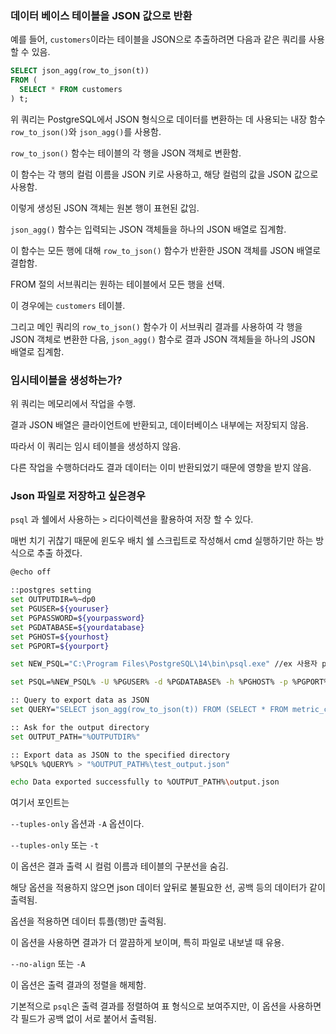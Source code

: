 
### 데이터 베이스 테이블을 JSON 값으로 반환

예를 들어, `customers`이라는 테이블을 JSON으로 추출하려면 
다음과 같은 쿼리를 사용할 수 있음.

```sql
SELECT json_agg(row_to_json(t))
FROM (
  SELECT * FROM customers
) t;
```

위 쿼리는 PostgreSQL에서 JSON 형식으로 데이터를 변환하는 데 사용되는 내장 함수 `row_to_json()`와 `json_agg()`를 사용함.

`row_to_json()` 함수는 테이블의 각 행을 JSON 객체로 변환함.

이 함수는 각 행의 컬럼 이름을 JSON 키로 사용하고, 해당 컬럼의 값을 JSON 값으로 사용함.

이렇게 생성된 JSON 객체는 원본 행이 표현된 값임.

`json_agg()` 함수는 입력되는 JSON 객체들을 하나의 JSON 배열로 집계함. 

이 함수는 모든 행에 대해 `row_to_json()` 함수가 반환한 JSON 객체를 JSON 배열로 결합함.

FROM 절의 서브쿼리는 원하는 테이블에서 모든 행을 선택. 

이 경우에는 `customers` 테이블. 

그리고 메인 쿼리의 `row_to_json()` 함수가 이 서브쿼리 결과를 사용하여 각 행을 JSON 객체로 변환한 다음, `json_agg()` 함수로 결과 JSON 객체들을 하나의 JSON 배열로 집계함.

### 임시테이블을 생성하는가?

위 쿼리는 메모리에서 작업을 수행. 

결과 JSON 배열은 클라이언트에 반환되고, 데이터베이스 내부에는 저장되지 않음.

따라서 이 쿼리는 임시 테이블을 생성하지 않음.

다른 작업을 수행하더라도 결과 데이터는 이미 반환되었기 때문에 영향을 받지 않음.

### Json 파일로 저장하고 싶은경우

`psql` 과 쉘에서 사용하는 `>` 리다이렉션을 활용하여 저장 할 수 있다.

매번 치기 귀찮기 때문에 윈도우 배치 쉘 스크립트로 작성해서 cmd 실행하기만 하는 방식으로 추출 하겠다.

```bash
@echo off

::postgres setting
set OUTPUTDIR=%~dp0
set PGUSER=${youruser}
set PGPASSWORD=${yourpassword}
set PGDATABASE=${yourdatabase}
set PGHOST=${yourhost}
set PGPORT=${yourport}

set NEW_PSQL="C:\Program Files\PostgreSQL\14\bin\psql.exe" //ex 사용자 postgresql psql 경로

set PSQL=%NEW_PSQL% -U %PGUSER% -d %PGDATABASE% -h %PGHOST% -p %PGPORT% --tuples-only -A -c 

:: Query to export data as JSON
set QUERY="SELECT json_agg(row_to_json(t)) FROM (SELECT * FROM metric_classmetric) t;"

:: Ask for the output directory
set OUTPUT_PATH="%OUTPUTDIR%"

:: Export data as JSON to the specified directory
%PSQL% %QUERY% > "%OUTPUT_PATH%\test_output.json"

echo Data exported successfully to %OUTPUT_PATH%\output.json

```

여기서 포인트는

`--tuples-only` 옵션과 `-A` 옵션이다.

`--tuples-only` 또는 `-t`

이 옵션은 결과 출력 시 컬럼 이름과 테이블의 구분선을 숨김.

해당 옵션을 적용하지 않으면 json 데이터 앞뒤로 불필요한 선, 공백 등의 데이터가 같이 출력됨.

옵션을 적용하면 데이터 튜플(행)만 출력됨. 

이 옵션을 사용하면 결과가 더 깔끔하게 보이며, 특히 파일로 내보낼 때 유용.

`--no-align` 또는 `-A`

이 옵션은 출력 결과의 정렬을 해제함. 

기본적으로 `psql`은 출력 결과를 정렬하여 표 형식으로 보여주지만, 이 옵션을 사용하면 각 필드가 공백 없이 서로 붙어서 출력됨.


